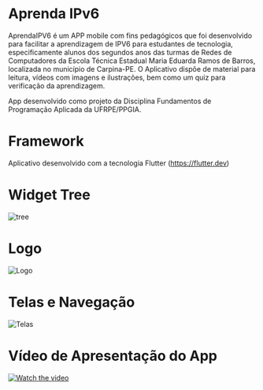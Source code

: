 # Aprenda IPv6
AprendaIPV6 é um APP mobile com fins pedagógicos que foi desenvolvido para facilitar a aprendizagem de IPV6 para estudantes de tecnologia, especificamente alunos dos segundos anos das turmas de Redes de Computadores da Escola Técnica Estadual Maria Eduarda Ramos de Barros, localizada no município de Carpina-PE. O Aplicativo dispõe de material para leitura, vídeos com imagens e ilustrações, bem como um quiz para verificação da aprendizagem.

App desenvolvido como projeto da Disciplina Fundamentos de Programação Aplicada da UFRPE/PPGIA.

# Framework
Aplicativo desenvolvido com a tecnologia Flutter (https://flutter.dev)

# Widget Tree
![tree](https://user-images.githubusercontent.com/81421837/126052518-af764f20-aa9b-4da0-8250-ef4efe918560.png)

# Logo
![Logo](https://github.com/carlossantos2/AprendaIPV6/blob/2c91030e7d43e3dff9878e29e06741dfc70f59ba/Logo%20IPv6.png)

# Telas e Navegação
![Telas](https://user-images.githubusercontent.com/81421837/126074427-c80c1559-a73a-45a4-a09e-df73dad69d5b.png)

# Vídeo de Apresentação do App
[![Watch the video](https://img.youtube.com/vi/3FtoSkYX72s/maxresdefault.jpg)](https://www.youtube.com/watch?v=3FtoSkYX72s)
